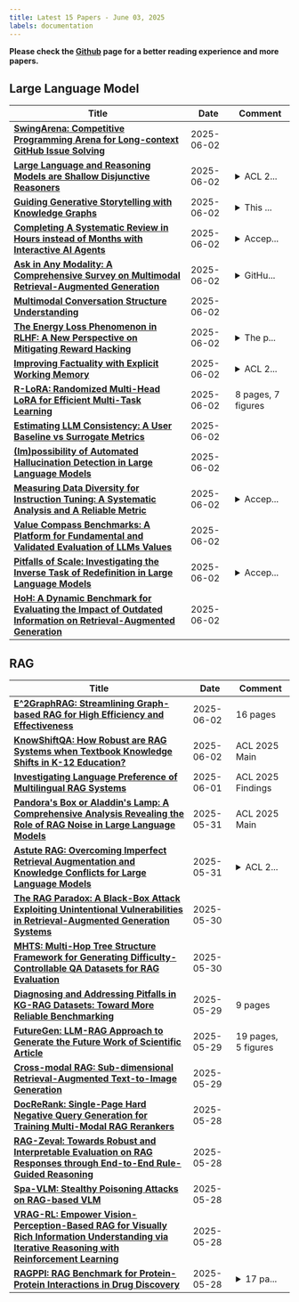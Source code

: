 ```yaml
---
title: Latest 15 Papers - June 03, 2025
labels: documentation
---
```

**Please check the [Github](https://github.com/zezhishao/MTS_Daily_ArXiv) page for a better reading experience and more papers.**

## Large Language Model
| **Title** | **Date** | **Comment** |
| --- | --- | --- |
| **[SwingArena: Competitive Programming Arena for Long-context GitHub Issue Solving](http://arxiv.org/abs/2505.23932v2)** | 2025-06-02 |  |
| **[Large Language and Reasoning Models are Shallow Disjunctive Reasoners](http://arxiv.org/abs/2503.23487v2)** | 2025-06-02 | <details><summary>ACL 2...</summary><p>ACL 2025 main conference</p></details> |
| **[Guiding Generative Storytelling with Knowledge Graphs](http://arxiv.org/abs/2505.24803v2)** | 2025-06-02 | <details><summary>This ...</summary><p>This manuscript was submitted for peer review in January 2025</p></details> |
| **[Completing A Systematic Review in Hours instead of Months with Interactive AI Agents](http://arxiv.org/abs/2504.14822v2)** | 2025-06-02 | <details><summary>Accep...</summary><p>Accepted as ACL 2025 (main)</p></details> |
| **[Ask in Any Modality: A Comprehensive Survey on Multimodal Retrieval-Augmented Generation](http://arxiv.org/abs/2502.08826v3)** | 2025-06-02 | <details><summary>GitHu...</summary><p>GitHub repository: https://github.com/llm-lab-org/Multimodal-RAG-Survey</p></details> |
| **[Multimodal Conversation Structure Understanding](http://arxiv.org/abs/2505.17536v2)** | 2025-06-02 |  |
| **[The Energy Loss Phenomenon in RLHF: A New Perspective on Mitigating Reward Hacking](http://arxiv.org/abs/2501.19358v3)** | 2025-06-02 | <details><summary>The p...</summary><p>The paper has been accepted by ICML 2025</p></details> |
| **[Improving Factuality with Explicit Working Memory](http://arxiv.org/abs/2412.18069v3)** | 2025-06-02 | <details><summary>ACL 2...</summary><p>ACL 2025 Camera Ready</p></details> |
| **[R-LoRA: Randomized Multi-Head LoRA for Efficient Multi-Task Learning](http://arxiv.org/abs/2502.15455v2)** | 2025-06-02 | 8 pages, 7 figures |
| **[Estimating LLM Consistency: A User Baseline vs Surrogate Metrics](http://arxiv.org/abs/2505.23799v2)** | 2025-06-02 |  |
| **[(Im)possibility of Automated Hallucination Detection in Large Language Models](http://arxiv.org/abs/2504.17004v2)** | 2025-06-02 |  |
| **[Measuring Data Diversity for Instruction Tuning: A Systematic Analysis and A Reliable Metric](http://arxiv.org/abs/2502.17184v5)** | 2025-06-02 | <details><summary>Accep...</summary><p>Accepted at ACL 2025 Main. Camera-ready version updated (20 pages). Project page: https://github.com/UmeanNever/NovelSum</p></details> |
| **[Value Compass Benchmarks: A Platform for Fundamental and Validated Evaluation of LLMs Values](http://arxiv.org/abs/2501.07071v3)** | 2025-06-02 |  |
| **[Pitfalls of Scale: Investigating the Inverse Task of Redefinition in Large Language Models](http://arxiv.org/abs/2502.12821v2)** | 2025-06-02 | <details><summary>Accep...</summary><p>Accepted at Findings of ACL 2025</p></details> |
| **[HoH: A Dynamic Benchmark for Evaluating the Impact of Outdated Information on Retrieval-Augmented Generation](http://arxiv.org/abs/2503.04800v2)** | 2025-06-02 |  |

## RAG
| **Title** | **Date** | **Comment** |
| --- | --- | --- |
| **[E^2GraphRAG: Streamlining Graph-based RAG for High Efficiency and Effectiveness](http://arxiv.org/abs/2505.24226v2)** | 2025-06-02 | 16 pages |
| **[KnowShiftQA: How Robust are RAG Systems when Textbook Knowledge Shifts in K-12 Education?](http://arxiv.org/abs/2412.08985v2)** | 2025-06-02 | ACL 2025 Main |
| **[Investigating Language Preference of Multilingual RAG Systems](http://arxiv.org/abs/2502.11175v4)** | 2025-06-01 | ACL 2025 Findings |
| **[Pandora's Box or Aladdin's Lamp: A Comprehensive Analysis Revealing the Role of RAG Noise in Large Language Models](http://arxiv.org/abs/2408.13533v4)** | 2025-05-31 | ACL 2025 Main |
| **[Astute RAG: Overcoming Imperfect Retrieval Augmentation and Knowledge Conflicts for Large Language Models](http://arxiv.org/abs/2410.07176v2)** | 2025-05-31 | <details><summary>ACL 2...</summary><p>ACL 2025 main conference</p></details> |
| **[The RAG Paradox: A Black-Box Attack Exploiting Unintentional Vulnerabilities in Retrieval-Augmented Generation Systems](http://arxiv.org/abs/2502.20995v2)** | 2025-05-30 |  |
| **[MHTS: Multi-Hop Tree Structure Framework for Generating Difficulty-Controllable QA Datasets for RAG Evaluation](http://arxiv.org/abs/2504.08756v2)** | 2025-05-30 |  |
| **[Diagnosing and Addressing Pitfalls in KG-RAG Datasets: Toward More Reliable Benchmarking](http://arxiv.org/abs/2505.23495v1)** | 2025-05-29 | 9 pages |
| **[FutureGen: LLM-RAG Approach to Generate the Future Work of Scientific Article](http://arxiv.org/abs/2503.16561v2)** | 2025-05-29 | 19 pages, 5 figures |
| **[Cross-modal RAG: Sub-dimensional Retrieval-Augmented Text-to-Image Generation](http://arxiv.org/abs/2505.21956v2)** | 2025-05-29 |  |
| **[DocReRank: Single-Page Hard Negative Query Generation for Training Multi-Modal RAG Rerankers](http://arxiv.org/abs/2505.22584v1)** | 2025-05-28 |  |
| **[RAG-Zeval: Towards Robust and Interpretable Evaluation on RAG Responses through End-to-End Rule-Guided Reasoning](http://arxiv.org/abs/2505.22430v1)** | 2025-05-28 |  |
| **[Spa-VLM: Stealthy Poisoning Attacks on RAG-based VLM](http://arxiv.org/abs/2505.23828v1)** | 2025-05-28 |  |
| **[VRAG-RL: Empower Vision-Perception-Based RAG for Visually Rich Information Understanding via Iterative Reasoning with Reinforcement Learning](http://arxiv.org/abs/2505.22019v1)** | 2025-05-28 |  |
| **[RAGPPI: RAG Benchmark for Protein-Protein Interactions in Drug Discovery](http://arxiv.org/abs/2505.23823v1)** | 2025-05-28 | <details><summary>17 pa...</summary><p>17 pages, 4 figures, 8 tables</p></details> |

